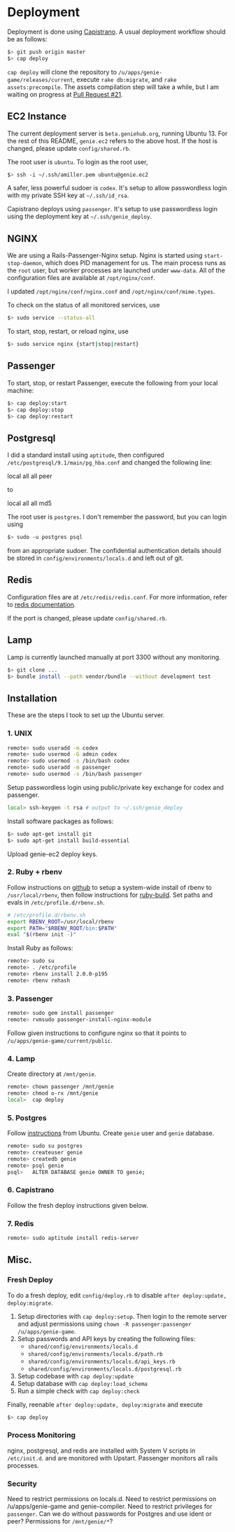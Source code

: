# Deployment
Deployment is done using [Capistrano][capistrano-guide]. A usual deployment workflow should be as follows:

```sh
$> git push origin master
$> cap deploy
```

`cap deploy` will clone the repository to `/u/apps/genie-game/releases/current`, execute `rake db:migrate`, and `rake assets:precompile`. The assets compilation step will take a while, but I am waiting on progress at [Pull Request #21][pull-21].

## EC2 Instance
The current deployment server is `beta.geniehub.org`, running Ubuntu 13.
For the rest of this README, `genie.ec2` refers to the above host. If the host
is changed, please update `config/shared.rb`.

The root user is `ubuntu`. To login as the root user,

```sh
$> ssh -i ~/.ssh/amiller.pem ubuntu@genie.ec2
```

A safer, less powerful sudoer is `codex`. It's setup to allow passwordless login with my private  SSH key at `~/.ssh/id_rsa`.

Capistrano deploys using `passenger`. It's setup to use passwordless login using the deployment key at `~/.ssh/genie_deploy`.

## NGINX
We are using a Rails-Passenger-Nginx setup. Nginx is started using `start-stop-daemon`, which does PID management for us. The main process runs as the `root` user, but worker processes are launched under `www-data`. All of the configuration files are available at `/opt/nginx/conf`.

I updated `/opt/nginx/conf/nginx.conf` and `/opt/nginx/conf/mime.types`.

To check on the status of all monitored services, use

```sh
$> sudo service --status-all
```

To start, stop, restart, or reload nginx, use

```sh
$> sudo service nginx {start|stop|restart}
```

## Passenger
To start, stop, or restart Passenger, execute the following from your local machine:

```sh
$> cap deploy:start
$> cap deploy:stop
$> cap deploy:restart
```

## Postgresql
I did a standard install using `aptitude`, then configured `/etc/postgresql/9.1/main/pg_hba.conf` and changed the following line:

  local all   all   peer

to

  local all   all   md5

The root user is `postgres`. I don't remember the password, but you can login using

```sh
$> sudo -u postgres psql
```

from an appropriate sudoer. The confidential authentication details should be
stored in `config/environments/locals.d` and left out of git.

## Redis
Configuration files are at `/etc/redis/redis.conf`. For more information, refer
to [redis documentation](http://redis.io/topics/config).

If the port is changed, please update `config/shared.rb`.

## Lamp
Lamp is currently launched manually at port 3300 without any monitoring.

```sh
$> git clone ...
$> bundle install --path vendor/bundle --without development test
```

## Installation
These are the steps I took to set up the Ubuntu server.

### 1. UNIX

```sh
remote> sudo useradd -m codex
remote> sudo usermod -G admin codex
remote> sudo usermod -s /bin/bash codex
remote> sudo useradd -m passenger
remote> sudo usermod -s /bin/bash passenger
```

Setup passwordless login using public/private key exchange for codex and
passenger.

```sh
local> ssh-keygen -t rsa # output to ~/.ssh/genie_deploy
```

Install software packages as follows:

```sh
$> sudo apt-get install git
$> sudo apt-get install build-essential
```

Upload genie-ec2 deploy keys.

### 2. Ruby + rbenv
Follow instructions on [github](https://github.com/sstephenson/rbenv) to setup
a system-wide install of rbenv to `/usr/local/rbenv`, then follow instructions for
[ruby-build](https://github.com/sstephenson/ruby-build). Set paths and evals in
`/etc/profile.d/rbenv.sh`.

```sh
# /etc/profile.d/rbenv.sh
export RBENV_ROOT=/usr/local/rbenv
export PATH="$RBENV_ROOT/bin:$PATH"
eval "$(rbenv init -)"
```

Install Ruby as follows:

```sh
remote> sudo su
remote> . /etc/profile
remote> rbenv install 2.0.0-p195
remote> rbenv rehash
```

### 3. Passenger

```sh
remote> sudo gem install passenger
remote> rvmsudo passenger-install-nginx-module
```

Follow given instructions to configure nginx so that it points to `/u/apps/genie-game/current/public`.

### 4. Lamp

Create directory at `/mnt/genie`.

```sh
remote> chown passenger /mnt/genie
remote> chmod o-rx /mnt/genie
local>  cap deploy
```

### 5. Postgres

Follow [instructions][postgres] from Ubuntu. Create `genie` user and `genie` database.

```sh
remote> sudo su postgres
remote> createuser genie
remote> createdb genie
remote> psql genie
psql>   ALTER DATABASE genie OWNER TO genie;
```

### 6. Capistrano

Follow the fresh deploy instructions given below.

### 7. Redis

```sh
remote> sudo aptitude install redis-server
```

## Misc.

### Fresh Deploy
To do a fresh deploy, edit `config/deploy.rb` to disable `after deploy:update, deploy:migrate`.

1. Setup directories with `cap deploy:setup`. Then login to the remote server and adjust permissions using `chown -R passenger:passenger /u/apps/genie-game`.
2. Setup passwords and API keys by creating the following files:
    - `shared/config/environments/locals.d`
    - `shared/config/environments/locals.d/path.rb`
    - `shared/config/environments/locals.d/api_keys.rb`
    - `shared/config/environments/locals.d/postgresql.rb`
3. Setup codebase with `cap deploy:update`
4. Setup database with `cap deploy:load_schema`
5. Run a simple check with `cap deploy:check`

Finally, reenable `after deploy:update, deploy:migrate` and execute

```sh
$> cap deploy
```

### Process Monitoring
nginx, postgresql, and redis are installed with System V scripts in `/etc/init.d`.
and are monitored with Upstart. Passenger monitors all rails processes.

### Security
Need to restrict permissions on locals.d. Need to restrict permissions on
/u/apps/genie-game and genie-compiler. Need to restrict privileges for
`passenger`. Can we do without passwords for Postgres and use ident or peer?
Permissions for `/mnt/genie/*`?

  [capistrano-guide]: https://github.com/capistrano/capistrano/wiki/2.x-from-the-beginning
  [pull-21]: https://github.com/rails/sprockets-rails/pull/21
  [postgres]: https://help.ubuntu.com/community/PostgreSQL
